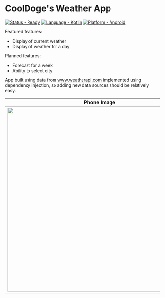 # CoolDoge's Weather App
[![Status - Ready](https://img.shields.io/badge/Status-InProgress-ffff11)]()
[![Language - Kotlin](https://img.shields.io/badge/Language-Kotlin-2ea44f?logo=Kotlin)](https://)
[![Platform - Android](https://img.shields.io/badge/Platform-Android-2ea44f?logo=Android)](https://)


Featured features:
- Display of current weather
- Display of weather for a day

Planned features:
- Forecast for a week
- Ability to select city

App built using data from www.weatherapi.com implemented using dependency injection, so adding new data sources should be relatively easy.


| Phone Image |
|:----------:|
| <img src="https://github.com/Co0lDoge/ColdWeather/assets/89445763/d17d38ce-a130-447c-9015-901dc3998dc3" height="600" /> | 
